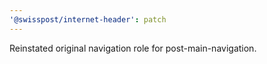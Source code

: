```yaml
---
'@swisspost/internet-header': patch
---
```


Reinstated original navigation role for post-main-navigation.
